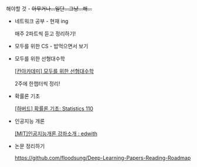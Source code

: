 
해야할 것 - ~~아무거나…일단…그냥…해…~~

- 네트워크 공부 - 현재 ing
    
    매주 2파트씩 듣고 정리하기! 
    
- 모두를 위한 CS - 밥먹으면서 보기
- 모두를 위한 선형대수학
    
    [[칸아카데미] 모두를 위한 선형대수학](https://www.boostcourse.org/ai151)
    
    2주에 한챕터씩 정리!
    
- 확률론 기초
    
    [[하버드] 확률론 기초: Statistics 110](https://www.boostcourse.org/ai152)
    

- 인공지능 개론
    
    [[MIT]인공지능개론 강좌소개 : edwith](https://www.edwith.org/mitai)
    
- 논문 정리하기
    
    https://github.com/floodsung/Deep-Learning-Papers-Reading-Roadmap

